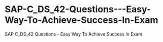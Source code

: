# SAP-C_DS_42-Questions---Easy-Way-To-Achieve-Success-In-Exam
SAP C_DS_42 Questions - Easy Way To Achieve Success In Exam
